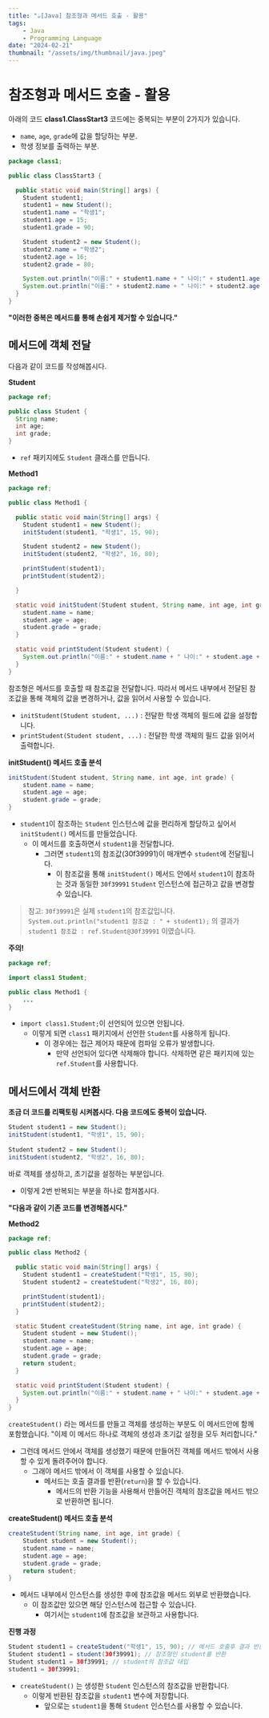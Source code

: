 ```yaml
---
title: "☕️[Java] 참조형과 메서드 호출 - 활용"
tags:
    - Java
    - Programming Language
date: "2024-02-21"
thumbnail: "/assets/img/thumbnail/java.jpeg"
---
```


# 참조형과 메서드 호출 - 활용

아래의 코드 **class1.ClassStart3** 코드에는 중복되는 부분이 2가지가 있습니다.
* `name`, `age`, `grade`에 값을 할당하는 부분.
* 학생 정보를 출력하는 부분.

```java
package class1;

public class ClassStart3 {

  public static void main(String[] args) {
    Student student1;
    student1 = new Student();
    student1.name = "학생1";
    student1.age = 15;
    student1.grade = 90;

    Student student2 = new Student();
    student2.name = "학생2";
    student2.age = 16;
    student2.grade = 80;

    System.out.println("이름:" + student1.name + " 나이:" + student1.age + " 성적:" + student1.grade);
    System.out.println("이름:" + student2.name + " 나이:" + student2.age + " 성적:" + student2.grade);
  }
}
```

**"이러한 중복은 메서드를 통해 손쉽게 제거할 수 있습니다."**

## 메서드에 객체 전달
다음과 같이 코드를 작성해봅시다.

**Student**
```java
package ref;

public class Student {
  String name;
  int age;
  int grade;
}
```
* `ref` 패키지에도 `Student` 클래스를 만듭니다.

**Method1**
```java
package ref;

public class Method1 {

  public static void main(String[] args) {
    Student student1 = new Student();
    initStudent(student1, "학생1", 15, 90);

    Student student2 = new Student();
    initStudent(student2, "학생2", 16, 80);

    printStudent(student1);
    printStudent(student2);

  }

  static void initStudent(Student student, String name, int age, int grade) {
    student.name = name;
    student.age = age;
    student.grade = grade;
  }

  static void printStudent(Student student) {
    System.out.println("이름:" + student.name + " 나이:" + student.age + " 성적:" + student.grade);
  }
}
```

참조형은 메서드를 호출할 때 참조값을 전달합니다.
따라서 메서드 내부에서 전달된 참조값을 통해 객체의 값을 변경하거나, 값을 읽어서 사용할 수 있습니다.
* `initStudent(Student student, ...)` : 전달한 학생 객체의 필드에 값을 설정합니다.
* `printStudent(Student student, ...)` : 전달한 학생 객체의 필드 값을 읽어서 출력합니다.

**initStudent() 메서드 호출 분석**

```java
initStudent(Student student, String name, int age, int grade) {
    student.name = name;
    student.age = age;
    student.grade = grade;
}
```

* `student1`이 참조하는 `Student` 인스턴스에 값을 편리하게 할당하고 싶어서 `initStudent()` 메서드를 만들었습니다.
    * 이 메서드를 호출하면서 `student1`을 전달합니다.
        * 그러면 `student1`의 참조값(30f39991)이 매개변수 `student`에 전달됩니다.
            * 이 참조값을 통해 `initStudent()` 메서드 안에서 `student1`이 참조하는 것과 동일한 `30f39991` `Student` 인스턴스에 접근하고 값을 변경할 수 있습니다.

> 참고: `30f39991`은 실제 `student1`의 참조값입니다.
> `System.out.println("student1 참조값 : " + student1);` 의 결과가 `student1 참조값 : ref.Student@30f39991` 이였습니다.

**주의!**

```java
package ref;

import class1 Student;

public class Method1 {
    ...
}
```
* `import class1.Student;`이 선언되어 있으면 안됩니다.
    * 이렇게 되면 `class1` 패키지에서 선언한 `Student`를 사용하게 됩니다.
        * 이 경우에는 접근 제어자 때문에 컴파일 오류가 발생합니다.
            * 만약 선언되어 있다면 삭제해야 합니다. 삭제하면 같은 패키지에 있는 `ref.Student`를 사용합니다.

## 메서드에서 객체 반환
**조금 더 코드를 리팩토링 시켜봅시다. 다음 코드에도 중복이 있습니다.**

```java
Student student1 = new Student();
initStudent(student1, "학생1", 15, 90);
    
Student student2 = new Student();
initStudent(student2, "학생2", 16, 80);
```

바로 객체를 생성하고, 초기값을 설정하는 부분입니다.
* 이렇게 2번 반복되는 부분을 하나로 합져봅시다.

**"다음과 같이 기존 코드를 변경해봅시다."**

**Method2**
```java
package ref;

public class Method2 {

  public static void main(String[] args) {
    Student student1 = createStudent("학생1", 15, 90);
    Student student2 = createStudent("학생2", 16, 80);

    printStudent(student1);
    printStudent(student2);
  }

  static Student createStudent(String name, int age, int grade) {
    Student student = new Student();
    student.name = name;
    student.age = age;
    student.grade = grade;
    return student;
  }

  static void printStudent(Student student) {
    System.out.println("이름:" + student.name + " 나이:" + student.age + " 성적:" + student.grade);
  }
}
```

`createStudent()` 라는 메서드를 만들고 객체를 생성하는 부분도 이 메서드안에 함께 포함했습니다.
"이제 이 메서드 하나로 객체의 생성과 초기값 설정을 모두 처리합니다."
* 그런데 메서드 안에서 객체를 생성했기 때문에 만들어진 객체를 메서드 밖에서 사용할 수 있게 돌려주어야 합니다.
    * 그래야 메서드 밖에서 이 객체를 사용할 수 있습니다.
        * 메서드는 호출 결과를 반환(`return`)을 할 수 있습니다.
            * 메서드의 반환 기능을 사용해서 만들어진 객체의 참조값을 메서드 밖으로 반환하면 됩니다.

**createStudent() 메서드 호출 분석**
```java
createStudent(String name, int age, int grade) {
    Student student = new Student();
    student.name = name;
    student.age = age;
    student.grade = grade;
    return student;
}
```
* 메서드 내부에서 인스턴스를 생성한 후에 참조값을 메서드 외부로 반환했습니다.
    * 이 참조값만 있으면 해당 인스턴스에 접근할 수 있습니다.
        * 여기서는 `student1`에 참조값을 보관하고 사용합니다.

**진행 과정**
```java
Student student1 = createStudent("학생1", 15, 90); // 메서드 호출후 결과 반환
Student student1 = student(30f39991); // 참조형인 student를 반환
Student student1 = 30f39991; // student의 참조값 대입
student1 = 30f39991;
```

* `createStudent()` 는 생성한 `Student` 인스턴스의 참조값을 반환합니다.
    * 이렇게 반환된 참조값을 `student1` 변수에 저장합니다.
        * 앞으로는 `student1`을 통해 `Student` 인스턴스를 사용할 수 있습니다.
